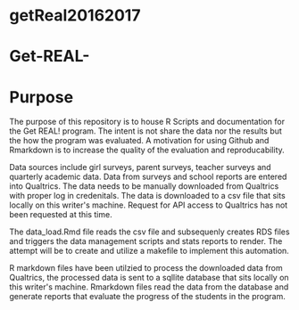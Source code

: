 # getReal20162017

Get-REAL-
=========

# Purpose 
The purpose of this repository is to house R Scripts and documentation for the Get REAL! program. The intent is not share the data nor the results but the how the program was evaluated. A motivation for using Github and Rmarkdown is to increase the quality of the evaluation and reproducability. 

Data sources include girl surveys, parent surveys, teacher surveys and quarterly academic data. Data from surveys and school reports are entered into Qualtrics. The data needs to be manually downloaded from Qualtrics with proper log in credenitals. The data is downloaded to a csv file that sits locally on this writer's machine. Request for API access to Qualtrics has not been requested at this time. 


The data_load.Rmd file reads the csv file and subsequenly creates RDS files and triggers the data management scripts and stats reports to render. The attempt will be to create and utilize a makefile to implement this automation. 

R markdown files have been utilzied to process the downloaded data from Qualtrics, the processed data is sent to a sqllite database that sits locally on this writer's machine. Rmarkdown files read the data from the database and generate reports that evaluate the progress of the students in the program. 






